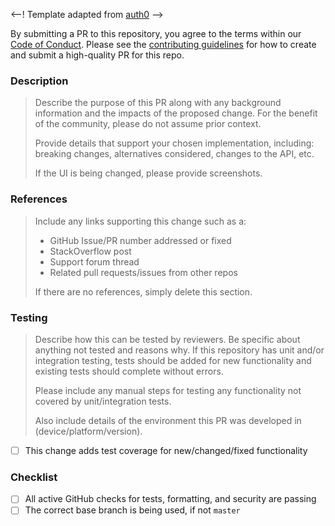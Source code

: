 <--! Template adapted from [auth0](https://github.com/auth0/open-source-template/blob/master/.github/PULL_REQUEST_TEMPLATE.md) -->

By submitting a PR to this repository, you agree to the terms within our [Code of Conduct](https://github.com/lacerte/clima/blob/master/CODE-OF-CONDUCT.md). Please see the [contributing guidelines](https://github.com/lacerte/clima/blob/master/CONTRIBUTING.md) for how to create and submit a high-quality PR for this repo.

### Description

> Describe the purpose of this PR along with any background information and the impacts of the proposed change. For the benefit of the community, please do not assume prior context.
>
> Provide details that support your chosen implementation, including: breaking changes, alternatives considered, changes to the API, etc.
>
> If the UI is being changed, please provide screenshots.


### References

> Include any links supporting this change such as a:
>
> - GitHub Issue/PR number addressed or fixed
> - StackOverflow post
> - Support forum thread
> - Related pull requests/issues from other repos
>
> If there are no references, simply delete this section.

### Testing

> Describe how this can be tested by reviewers. Be specific about anything not tested and reasons why. If this repository has unit and/or integration testing, tests should be added for new functionality and existing tests should complete without errors.
>
> Please include any manual steps for testing any functionality not covered by unit/integration tests.
>
> Also include details of the environment this PR was developed in (device/platform/version).

- [ ] This change adds test coverage for new/changed/fixed functionality

### Checklist

- [ ] All active GitHub checks for tests, formatting, and security are passing
- [ ] The correct base branch is being used, if not `master`
